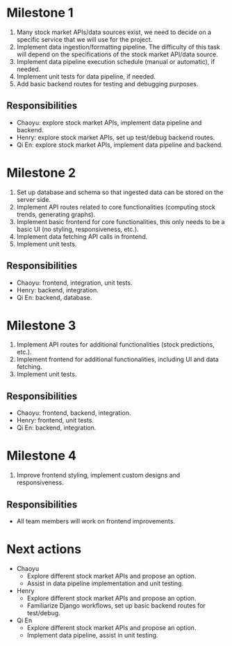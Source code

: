 # Milestone 1
1. Many stock market APIs/data sources exist, we need to decide on a specific service that we will use for the project.
2. Implement data ingestion/formatting pipeline. The difficulty of this task will depend on the specifications of the stock market API/data source.
3. Implement data pipeline execution schedule (manual or automatic), if needed.
4. Implement unit tests for data pipeline, if needed.
5. Add basic backend routes for testing and debugging purposes.
## Responsibilities
- Chaoyu: explore stock market APIs, implement data pipeline and backend.
- Henry: explore stock market APIs, set up test/debug backend routes.
- Qi En: explore stock market APIs, implement data pipeline and backend.
# Milestone 2
1. Set up database and schema so that ingested data can be stored on the server side.
2. Implement API routes related to core functionalities (computing stock trends, generating graphs).
3. Implement basic frontend for core functionalities, this only needs to be a basic UI (no styling, responsiveness, etc.).
4. Implement data fetching API calls in frontend.
5. Implement unit tests.
## Responsibilities
- Chaoyu: frontend, integration, unit tests.
- Henry: backend, integration.
- Qi En: backend, database.
# Milestone 3
1. Implement API routes for additional functionalities (stock predictions, etc.).
2. Implement frontend for additional functionalities, including UI and data fetching.
3. Implement unit tests.
## Responsibilities
- Chaoyu: frontend, backend, integration.
- Henry: frontend, unit tests.
- Qi En: backend, integration.
# Milestone 4
1. Improve frontend styling, implement custom designs and responsiveness.
## Responsibilities
- All team members will work on frontend improvements.
# Next actions
- Chaoyu
   - Explore different stock market APIs and propose an option.
   - Assist in data pipeline implementation and unit testing.
- Henry
   - Explore different stock market APIs and propose an option.
   - Familiarize Django workflows, set up basic backend routes for test/debug.
- Qi En
   - Explore different stock market APIs and propose an option.
   - Implement data pipeline, assist in unit testing.
